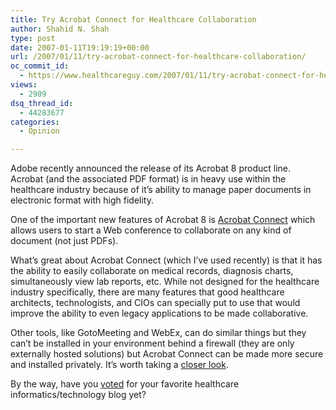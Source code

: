 ```yaml
---
title: Try Acrobat Connect for Healthcare Collaboration
author: Shahid N. Shah
type: post
date: 2007-01-11T19:19:19+00:00
url: /2007/01/11/try-acrobat-connect-for-healthcare-collaboration/
oc_commit_id:
  - https://www.healthcareguy.com/2007/01/11/try-acrobat-connect-for-healthcare-collaboration/1478769097
views:
  - 2909
dsq_thread_id:
  - 44283677
categories:
  - Opinion

---
```

Adobe recently announced the release of its Acrobat 8 product line. Acrobat (and the associated PDF format) is in heavy use within the healthcare industry because of it&#8217;s ability to manage paper documents in electronic format with high fidelity. 

One of the important new features of Acrobat 8 is [Acrobat Connect][1] which allows users to start a Web conference to collaborate on any kind of document (not just PDFs). 

What&#8217;s great about Acrobat Connect (which I&#8217;ve used recently) is that it has the ability to easily collaborate on medical records, diagnosis charts, simultaneously view lab reports, etc. While not designed for the healthcare industry specifically, there are many features that good healthcare architects, technologists, and CIOs can specially put to use that would improve the ability to even legacy applications to be made collaborative. 

Other tools, like GotoMeeting and WebEx, can do similar things but they can&#8217;t be installed in your environment behind a firewall (they are only externally hosted&nbsp;solutions) but Acrobat Connect can be made more secure and installed privately. It&#8217;s worth taking a [closer look][2].

By the way, have you [voted][3] for your favorite healthcare informatics/technology blog yet?

 [1]: http://connect.acrobat.com/
 [2]: https://na1.connect.acrobat.com/
 [3]: http://www.medgadget.com/2006bestmedtech.php